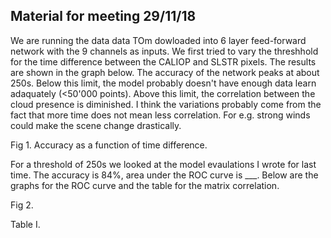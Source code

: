 ## Material for meeting 29/11/18

We are running the data data TOm dowloaded into 6 layer feed-forward network with the 9 channels as inputs. We first tried to vary the threshhold for the time difference between the CALIOP and SLSTR pixels. The results are shown in the graph below. The accuracy of the network peaks at about 250s. Below this limit, the model probably doesn't have enough data learn adaquately (<50'000 points). Above this limit, the correlation between the cloud presence is diminished. I think the variations probably come from the fact that more time does not mean less correlation. For e.g. strong winds could make the  scene change drastically.

Fig 1. Accuracy as a function of time difference. 

For a threshold of 250s we looked at the model evaulations I wrote for last time. The accuracy is 84%, area under the ROC curve is ___. Below are the graphs for the ROC curve and  the table for the matrix correlation. 

Fig 2. 

Table I.
